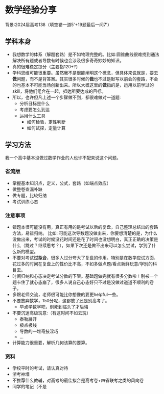 # 数学经验分享

背景:2024届高考138（填空错一道5'+19题最后一问7'）

## 学科本身

* 我想数学的体系（解题套路）是不如物理完整的。比如:圆锥曲线很难找到通法解决所有题或者导数有时候也会涉及很多奇奇妙妙的知识。
* 真的很难稳定提分（主要指120+?）
* 学科思维可能很重要。虽然我不是很能阐明这个概念，但具体来说就是，要去**做**问题，而不是背答案。其实很多时候的**做**也不过是默写以前会的套路，不会的也基本不可能当场创新出来。所以大概这里的**做**指的是，运用以前学过的skill，将他们组合在一起，抵达所要达成的目标。
* 所以，也许但凡上述一个步骤做不到，都很难做对一道题:
    * 分析目标是什么
    * 考虑要怎么到达
    * 运用什么工具
        * 如何检验，定性判断    
        * 如何试探，定量计算

## 学习方法

我一个高中基本没做过数学作业的人也许不配来说这个问题。

### 省流版

* 掌握基本知识点，定义，公式，套路（如端点效应）
* 做整卷查漏补缺
* 做专题，比较归纳
* 考试训练心态

### 注意事项

* 错题本很可能没有用，真正有用的是考试以后的复盘，自己整理总结出的套路方法，易错归纳。
    比如:
    可能这次导数题没做出来，你要想清楚的是，为什么没做出来，考试的时候没花时间还是花了时间也没想明白，真正正确的决策是什么（跳过？继续思考？），如果下次还是做不出来可以怎么尝试，学到了什么新的模型。
* 不要对考试**过拟合**，很多人过分夸大了复盘的作用。特别是在数学应试方面，花过多的时间在复盘上的性价比不高，不如多做点题/看点新鲜玩意/学别的科目去。
* 时间归纳和心态决定考试分数的下限。基础题做完就有很多分数啦！别被一个题卡住了就心态崩了，很多人说自己心态好只不过是没做过道道不顺利的卷子。
* 多跟老师交流，老师很可能比你想像的要更helpful一些。
* 不要放弃数学，150分呢，这都放了还是别高考了。
    * 早点学数学吧，别死到临头了才后悔
* 不要沉迷高级玩意:（有这时间不如去玩）
    * 泰勒展开
    * 极点极线
    * 导数的一堆奇技淫巧
    * ...
* 计算能力很重要，解析几何该算的要算。

### 资料

* 学校平时的考试，请认真对待
* 浙考神墙
* 不推荐什么教辅，对高考的最佳拟合是高考卷+四省联考之类的风向卷
* 同学的笔记（不是
